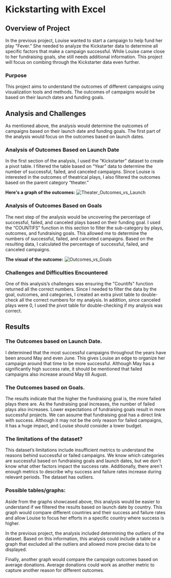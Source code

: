 # **Kickstarting with Excel**
 
## Overview of Project
 
In the previous project, Louise wanted to start a campaign to help fund her play "Fever.” She needed to analyze the Kickstarter data to determine all specific factors that make a campaign successful. While Louise came close to her fundraising goals, she still needs additional information. This project will focus on combing through the Kickstarter data even further.
 
### Purpose
This project aims to understand the outcomes of different campaigns using visualization tools and methods. The outcomes of campaigns would be based on their launch dates and funding goals.
 
## Analysis and Challenges
 
As mentioned above, the analysis would determine the outcomes of campaigns based on their launch date and funding goals. The first part of the analysis would focus on the outcomes based on launch dates. 
 
### Analysis of Outcomes Based on Launch Date
In the first section of the analysis, I used the “Kickstarter” dataset to create a  pivot table. I filtered the table based on “Year” data to determine the number of successful, failed, and canceled campaigns. Since Louise is interested in the outcomes of theatrical plays, I also filtered the outcomes based on the parent category “theater.” 
 
**Here's a graph of the outcomes:**
![Theater_Outcomes_vs_Launch](https://user-images.githubusercontent.com/111609994/187269606-302ad81b-b810-44e8-ac40-679add25bf64.png)

 
### Analysis of Outcomes Based on Goals
The next step of the analysis would be uncovering the percentage of successful, failed, and canceled plays based on their funding goal. I used the “COUNTIFS” function in this section to filter the sub-category by plays, outcomes, and fundraising goals. This allowed me to determine the numbers of successful, failed, and canceled campaigns. Based on the resulting data, I calculated the percentage of successful, failed, and canceled campaigns.
 
**The visual of the outcome:**
![Outcomes_vs_Goals](https://user-images.githubusercontent.com/111609994/187269629-2b0abe45-5500-4291-9936-e33ccbb3e2da.png)

 
### Challenges and Difficulties Encountered
One of this analysis’s challenges was ensuring the "Countifs" function returned all the correct numbers. Since I needed to filter the data by the goal, outcomes, and categories, I created an extra pivot table to double-check all the correct numbers for my analysis. In addition, since canceled plays were 0, I used the pivot table for double-checking if my analysis was correct.
 
## Results
 
### The Outcomes based on Launch Date.
 
I determined that the most successful campaigns throughout the years have been around May and even June. This gives Louise an edge to organize her campaign around that time to be more successful. 
Although May has a significantly high success rate, it should be mentioned that failed campaigns also increase around May till August.
 
### The Outcomes based on Goals.
The results indicate that the higher the fundraising goal is, the more failed plays there are. As the fundraising goal increases, the number of failed plays also increases. Lower expectations of fundraising goals result in more successful projects. We can assume that fundraising goal has a direct link with success. Although it may not be the only reason for failed campaigns, it has a huge impact, and Louise should consider a lower budget.
 
### The limitations of the dataset?
 
This dataset’s limitations include insufficient metrics to understand the reasons behind successful or failed campaigns. We know which categories are successful based on fundraising goals and launch dates, but we don't know what other factors impact the success rate.
Additionally, there aren't enough metrics to describe why success and failure rates increase during relevant periods. 
The dataset has outliers.
 
### Possible tables/graphs:
 
Aside from the graphs showcased above, this analysis would be easier to understand if we filtered the results based on launch date by country. This graph would compare different countries and their success and failure rates and allow Louise to focus her efforts in a specific country where success is higher.
 
In the previous project, the analysis included determining the outliers of the dataset. Based on this information, this analysis could include a table or a graph that excluded all the outliers and allowed more precise data to be displayed.
 
Finally, another graph would compare the campaign outcomes based on average donations. Average donations could work as another metric to capture another reason for different outcomes. 
